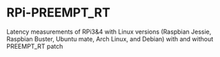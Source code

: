 # RPi-PREEMPT_RT
Latency measurements of RPi3&amp;4 with Linux versions (Raspbian Jessie, Raspbian Buster, Ubuntu mate, Arch Linux, and Debian) with and without PREEMPT_RT patch 
